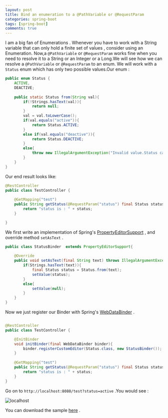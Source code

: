 ```yaml
---
layout: post
title: Bind an enumeration to a @PathVariable or @RequestParam
categories: spring-boot
tags: [spring-boot]
comments: true
---
```


I am a big fan of Enumerations . Whenever you have to work with a String variable that can only hold a finite set of values , consider using an Enumeration.
Now,a `@PathVariable` or `@RequestParam` works fine when you need to resolve it to a String or an Integer or a Long.We will see how we can resolve a `@PathVariable` or `@RequestParam` to an enum.
We will work with a `Status` enum which has only two possible values.Our enum :

```java
public enum Status {
	ACTIVE,
	DEACTIVE;
	
	public static Status from(String val){
		if(!Strings.hasText(val)){
			return null;
		}
		val = val.toLowerCase();
		if(val.equals("active")){
			return Status.ACTIVE;
		}
		else if(val.equals("deactive")){
			return Status.DEACTIVE;
		}
		else{
			throw new IllegalArgumentException("Invalid value.Status can only be 'active' or 'deactive'");
		}
	}
}
```


Our end result looks like:
```java
@RestController
public class TestController {
	
	@GetMapping("test")
	public String getStatus(@RequestParam("status") final Status status){
		return "status is : " + status;
	}

}
```


We first write an implementation of  Spring's [PropertyEditorSupport](http://docs.oracle.com/javase/8/docs/api/java/beans/PropertyEditorSupport.html?is-external=true#setAsText-java.lang.String-) , and override method `setAsText` .

```java
public class StatusBinder  extends PropertyEditorSupport{
	
	@Override
    public void setAsText(final String text) throws IllegalArgumentException {
		if(Strings.hasText(text)){
			final Status status = Status.from(text);
			setValue(status);
		}
		else{
			setValue(null);
		}
    }
}
```


Now we just register our Binder with Spring's [WebDataBinder](http://docs.spring.io/spring/docs/current/javadoc-api/org/springframework/web/bind/WebDataBinder.html) . 

```java

@RestController
public class TestController {

	@InitBinder
	void initBinder(final WebDataBinder binder){
		binder.registerCustomEditor(Status.class, new StatusBinder());
	}
	
	@GetMapping("test")
	public String getStatus(@RequestParam("status") final Status status){
		return "status is : " + status;
	}
}
```

Go on to `http://localhost:8080/test?status=active` .You would see :

![localhost](https://cloud.githubusercontent.com/assets/7692552/19141923/144a8cbc-8bb7-11e6-8c74-cb61547cdf94.png "localhost")

You can download the sample [here](https://gitlab.com/ankushs92/spring-boot-sample-enums-binder) .
